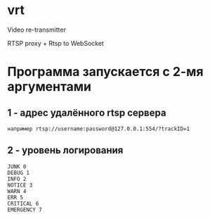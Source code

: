 # vrt

Video re-transmitter


RTSP proxy + Rtsp to WebSocket 


# Программа запускается с 2-мя аргументами

## 1 - адрес удалённого rtsp сервера
    например rtsp://username:password@127.0.0.1:554/?trackID=1
## 2 - уровень логирования
    JUNK 0
    DEBUG 1
    INFO 2
    NOTICE 3
    WARN 4
    ERR 5
    CRITICAL 6
    EMERGENCY 7
